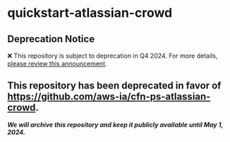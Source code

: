 # quickstart-atlassian-crowd 
## Deprecation Notice

:x: This repository is subject to deprecation in Q4 2024. For more details, [please review this announcement](https://github.com/aws-ia/.announcements/issues/1). 

## This repository has been deprecated in favor of https://github.com/aws-ia/cfn-ps-atlassian-crowd. 
***We will archive this repository and keep it publicly available until May 1, 2024.***
